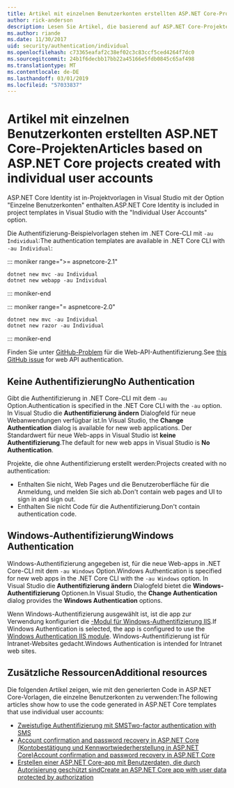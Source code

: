 ```yaml
---
title: Artikel mit einzelnen Benutzerkonten erstellten ASP.NET Core-Projekten
author: rick-anderson
description: Lesen Sie Artikel, die basierend auf ASP.NET Core-Projekte, die mit individuellen Benutzerkonten erstellt.
ms.author: riande
ms.date: 11/30/2017
uid: security/authentication/individual
ms.openlocfilehash: c73365eafaf2c38ef02c3c83ccf5ced4264f7dc0
ms.sourcegitcommit: 24b1f6decbb17bb22a45166e5fdb0845c65af498
ms.translationtype: MT
ms.contentlocale: de-DE
ms.lasthandoff: 03/01/2019
ms.locfileid: "57033837"
---
```

# <a name="articles-based-on-aspnet-core-projects-created-with-individual-user-accounts"></a><span data-ttu-id="98575-103">Artikel mit einzelnen Benutzerkonten erstellten ASP.NET Core-Projekten</span><span class="sxs-lookup"><span data-stu-id="98575-103">Articles based on ASP.NET Core projects created with individual user accounts</span></span>

<span data-ttu-id="98575-104">ASP.NET Core Identity ist in-Projektvorlagen in Visual Studio mit der Option "Einzelne Benutzerkonten" enthalten.</span><span class="sxs-lookup"><span data-stu-id="98575-104">ASP.NET Core Identity is included in project templates in Visual Studio with the "Individual User Accounts" option.</span></span>

<span data-ttu-id="98575-105">Die Authentifizierung-Beispielvorlagen stehen im .NET Core-CLI mit `-au Individual`:</span><span class="sxs-lookup"><span data-stu-id="98575-105">The authentication templates are available in .NET Core CLI with `-au Individual`:</span></span>

::: moniker range=">= aspnetcore-2.1"

```console
dotnet new mvc -au Individual
dotnet new webapp -au Individual
```

::: moniker-end

::: moniker range="= aspnetcore-2.0"

```console
dotnet new mvc -au Individual
dotnet new razor -au Individual
```

::: moniker-end

<span data-ttu-id="98575-106">Finden Sie unter [GitHub-Problem](https://github.com/aspnet/AspNetCore/issues/5833) für die Web-API-Authentifizierung.</span><span class="sxs-lookup"><span data-stu-id="98575-106">See [this GitHub issue](https://github.com/aspnet/AspNetCore/issues/5833) for web API authentication.</span></span>

<a name="no"></a>
## <a name="no-authentication"></a><span data-ttu-id="98575-107">Keine Authentifizierung</span><span class="sxs-lookup"><span data-stu-id="98575-107">No Authentication</span></span>

<span data-ttu-id="98575-108">Gibt die Authentifizierung in .NET Core-CLI mit dem `-au` Option.</span><span class="sxs-lookup"><span data-stu-id="98575-108">Authentication is specified in the .NET Core CLI with the `-au` option.</span></span> <span data-ttu-id="98575-109">In Visual Studio die **Authentifizierung ändern** Dialogfeld für neue Webanwendungen verfügbar ist.</span><span class="sxs-lookup"><span data-stu-id="98575-109">In Visual Studio, the **Change Authentication** dialog is available for new web applications.</span></span> <span data-ttu-id="98575-110">Der Standardwert für neue Web-apps in Visual Studio ist **keine Authentifizierung**.</span><span class="sxs-lookup"><span data-stu-id="98575-110">The default for new web apps in Visual Studio is **No Authentication**.</span></span>

<span data-ttu-id="98575-111">Projekte, die ohne Authentifizierung erstellt werden:</span><span class="sxs-lookup"><span data-stu-id="98575-111">Projects created with no authentication:</span></span>

* <span data-ttu-id="98575-112">Enthalten Sie nicht, Web Pages und die Benutzeroberfläche für die Anmeldung, und melden Sie sich ab.</span><span class="sxs-lookup"><span data-stu-id="98575-112">Don't contain web pages and UI to sign in and sign out.</span></span>
* <span data-ttu-id="98575-113">Enthalten Sie nicht Code für die Authentifizierung.</span><span class="sxs-lookup"><span data-stu-id="98575-113">Don't contain authentication code.</span></span>

<a name="win"></a>
## <a name="windows-authentication"></a><span data-ttu-id="98575-114">Windows-Authentifizierung</span><span class="sxs-lookup"><span data-stu-id="98575-114">Windows Authentication</span></span>

<span data-ttu-id="98575-115">Windows-Authentifizierung angegeben ist, für die neue Web-apps in .NET Core-CLI mit dem `-au Windows` Option.</span><span class="sxs-lookup"><span data-stu-id="98575-115">Windows Authentication is specified for new web apps in the .NET Core CLI with the `-au Windows` option.</span></span> <span data-ttu-id="98575-116">In Visual Studio die **Authentifizierung ändern** Dialogfeld bietet die **Windows-Authentifizierung** Optionen.</span><span class="sxs-lookup"><span data-stu-id="98575-116">In Visual Studio, the **Change Authentication** dialog provides the **Windows Authentication** options.</span></span>

<span data-ttu-id="98575-117">Wenn Windows-Authentifizierung ausgewählt ist, ist die app zur Verwendung konfiguriert die [-Modul für Windows-Authentifizierung IIS](xref:host-and-deploy/iis/modules).</span><span class="sxs-lookup"><span data-stu-id="98575-117">If Windows Authentication is selected, the app is configured to use the [Windows Authentication IIS module](xref:host-and-deploy/iis/modules).</span></span> <span data-ttu-id="98575-118">Windows-Authentifizierung ist für Intranet-Websites gedacht.</span><span class="sxs-lookup"><span data-stu-id="98575-118">Windows Authentication is intended for Intranet web sites.</span></span>

## <a name="additional-resources"></a><span data-ttu-id="98575-119">Zusätzliche Ressourcen</span><span class="sxs-lookup"><span data-stu-id="98575-119">Additional resources</span></span>

<span data-ttu-id="98575-120">Die folgenden Artikel zeigen, wie mit den generierten Code in ASP.NET Core-Vorlagen, die einzelne Benutzerkonten zu verwenden:</span><span class="sxs-lookup"><span data-stu-id="98575-120">The following articles show how to use the code generated in ASP.NET Core templates that use individual user accounts:</span></span>

* [<span data-ttu-id="98575-121">Zweistufige Authentifizierung mit SMS</span><span class="sxs-lookup"><span data-stu-id="98575-121">Two-factor authentication with SMS</span></span>](xref:security/authentication/2fa)
* [<span data-ttu-id="98575-122">Account confirmation and password recovery in ASP.NET Core (Kontobestätigung und Kennwortwiederherstellung in ASP.NET Core)</span><span class="sxs-lookup"><span data-stu-id="98575-122">Account confirmation and password recovery in ASP.NET Core</span></span>](xref:security/authentication/accconfirm)
* [<span data-ttu-id="98575-123">Erstellen einer ASP.NET Core-app mit Benutzerdaten, die durch Autorisierung geschützt sind</span><span class="sxs-lookup"><span data-stu-id="98575-123">Create an ASP.NET Core app with user data protected by authorization</span></span>](xref:security/authorization/secure-data)
